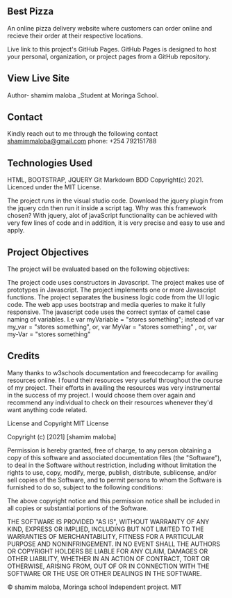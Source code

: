 ## Best Pizza
An online pizza delivery website where customers can order online and recieve their order at their respective locations.

Live link to this project's GitHub Pages.
GitHub Pages is designed to host your personal, organization, or project pages from a GitHub repository.

## View Live Site
Author- 
shamim maloba _Student at Moringa School.

## Contact
Kindly reach out to me through the following contact
shamimmaloba@gmail.com
phone: +254 792151788
## Technologies Used
HTML,
BOOTSTRAP, 
JQUERY
Git
Markdown
BDD
Copyright(c) 2021. Licenced under the MIT License.

The project runs in the visual studio code. Download the jquery plugin from the jquery cdn then run it inside a script tag. Why was this framework chosen? With jquery, alot of javaScript functionality can be achieved with very few lines of code and in addition, it is very precise and easy to use and apply.

## Project Objectives
The project will be evaluated based on the following objectives:

The project code uses constructors in Javascript.
The project makes use of prototypes in Javascript.
The project implements one or more Javascript functions.
The project separates the business logic code from the UI logic code.
The web app uses bootstrap and media queries to make it fully responsive.
The javascript code uses the correct syntax of camel case naming of variables. I.e var myVariable = "stores something"; instead of var my_var = "stores something", or, var MyVar = "stores something" , or, var my-Var = "stores something"
## Credits
Many thanks to w3schools documentation and freecodecamp for availing resources online. I found their resources very useful throughout the course of my project. Their efforts in availing the resources was very instrumental in the success of my project. I would choose them over again and recommend any individual to check on their resources whenever they'd want anything code related.

License and Copyright
MIT License

Copyright (c) [2021] [shamim maloba]

Permission is hereby granted, free of charge, to any person obtaining a copy of this software and associated documentation files (the "Software"), to deal in the Software without restriction, including without limitation the rights to use, copy, modify, merge, publish, distribute, sublicense, and/or sell copies of the Software, and to permit persons to whom the Software is furnished to do so, subject to the following conditions:

The above copyright notice and this permission notice shall be included in all copies or substantial portions of the Software.

THE SOFTWARE IS PROVIDED "AS IS", WITHOUT WARRANTY OF ANY KIND, EXPRESS OR IMPLIED, INCLUDING BUT NOT LIMITED TO THE WARRANTIES OF MERCHANTABILITY, FITNESS FOR A PARTICULAR PURPOSE AND NONINFRINGEMENT. IN NO EVENT SHALL THE AUTHORS OR COPYRIGHT HOLDERS BE LIABLE FOR ANY CLAIM, DAMAGES OR OTHER LIABILITY, WHETHER IN AN ACTION OF CONTRACT, TORT OR OTHERWISE, ARISING FROM, OUT OF OR IN CONNECTION WITH THE SOFTWARE OR THE USE OR OTHER DEALINGS IN THE SOFTWARE.

© shamim maloba, Moringa school Independent project. MIT





